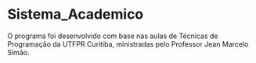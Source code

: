 # Sistema_Academico
O programa foi desenvolvido com base nas aulas de Técnicas de Programação da UTFPR Curitiba, ministradas pelo Professor Jean Marcelo Simão.
